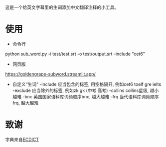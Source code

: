 这是一个给英文字幕里的生词添加中文翻译注释的小工具。

# 使用

* 命令行

python sub_word.py -i test/test.srt -o test/output.srt -include "cet6"

* 网页版

https://goldengrape-subword.streamlit.app/



* 自定义“生词”
-include 应当包含的标签, 用空格隔开, 例如cet6 toelf gre ielts
-exclude 应当除外的标签, 例如zk gk (中考 高考)
-collins collins星级, 越小越难
-bnc 英国国家语料库词频顺序bnc, 越大越难
-frq 当代语料库词频顺序frq, 越大越难

# 致谢

字典来自[ECDICT](https://github.com/skywind3000/ECDICT)